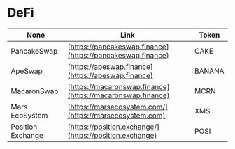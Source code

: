# DeFi

| None              | Link                                                       | Token  |
| ----------------- | ---------------------------------------------------------- | ------ |
| PancakeSwap       | [https://pancakeswap.finance](https://pancakeswap.finance) | CAKE   |
| ApeSwap           | [https://apeswap.finance](https://apeswap.finance)         | BANANA |
| MacaronSwap       | [https://macaronswap.finance](https://macaronswap.finance) | MCRN   |
| Mars EcoSystem    | [https://marsecosystem.com/](https://marsecosystem.com)    | XMS    |
| Position Exchange | [https://position.exchange/](https://position.exchange)    | POSI   |

